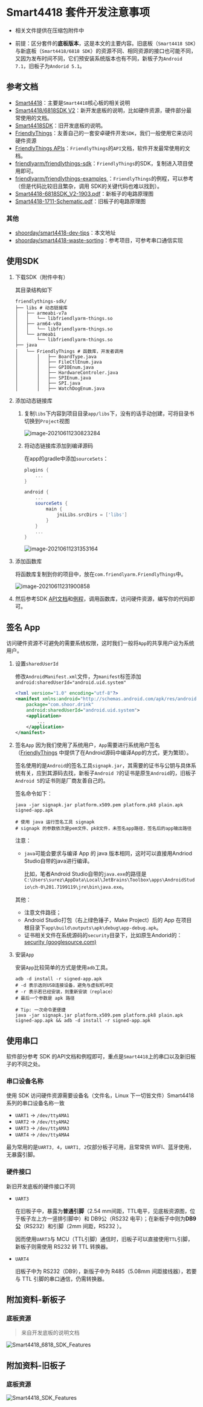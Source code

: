 # Smart4418 套件开发注意事项

- 相关文件提供在压缩包附件中

- 前提：区分套件的**底板版本**，这是本文的主要内容。旧底板（`Smart4418 SDK`）与新底板（`Smart4418/6818 SDK`）的资源不同、相同资源的接口也可能不同，又因为发布时间不同，它们预安装系统版本也有不同，新板子为`Android 7.1`，旧板子为`Andorid 5.1`。

## 参考文档

- [Smart4418](http://wiki.friendlyarm.com/wiki/index.php/Smart4418/zh)：主要是`Smart4418`核心板的相关说明
- [Smart4418/6818SDK V2](http://wiki.friendlyarm.com/wiki/index.php/Smart4418/6818SDK_V2/zh)：新开发底板的说明，比如硬件资源，硬件部分最常使用的文档。
- [Smart4418SDK](http://wiki.friendlyarm.com/wiki/index.php/Smart4418SDK)：旧开发底板的说明。
- [FriendlyThings](http://wiki.friendlyarm.com/wiki/index.php/FriendlyThings/zh)：友善自己的一套安卓硬件开发`SDK`，我们一般使用它来访问硬件资源
- [FriendlyThings APIs](https://wiki.friendlyarm.com/wiki/index.php/FriendlyThings_APIs/zh)：`FriendlyThings`的`API`文档，软件开发最常使用的文档。
- [friendlyarm/friendlythings-sdk](https://github.com/friendlyarm/friendlythings-sdk)：`FriendlyThings`的SDK，复制进入项目使用即可。
- [friendlyarm/friendlythings-examples ](https://github.com/friendlyarm/friendlythings-examples)：`FriendlyThings`的例程，可以参考（但是代码比较旧且繁杂，调用 SDK的关键代码也难以找到）。
- [Smart4418-6818SDK_V2-1903.pdf](http://wiki.friendlyarm.com/wiki/images/1/18/SCHEMATIC_Smart4418-6818SDK_V2-1903.pdf)：新板子的电路原理图
- [Smart4418-1711-Schematic.pdf](http://wiki.friendlyarm.com/wiki/images/c/c2/Smart4418-1711-Schematic.pdf)：旧板子的电路原理图

### 其他
- [shoorday/smart4418-dev-tips](https://github.com/shoorday/smart4418-dev-tips)：本文地址
- [shoorday/smart4418-waste-sorting](https://github.com/shoorday/smart4418-waste-sorting)：参考项目，可参考串口通信实现

## 使用SDK

1. 下载SDK（附件中有）

   其目录结构如下

   ```shell
   friendlythings-sdk/
   ├── libs # 动态链接库
   │   ├── armeabi-v7a
   │   │   └── libfriendlyarm-things.so
   │   ├── arm64-v8a
   │   │   └── libfriendlyarm-things.so
   │   └── armeabi
   │       └── libfriendlyarm-things.so
   ├── java
   │   └── FriendlyThings # 函数库，开发者调用
   │       │   ├── BoardType.java
   │       │   ├── FileCtlEnum.java
   │       │   ├── GPIOEnum.java
   │       │   ├── HardwareControler.java
   │       │   ├── SPIEnum.java
   │       │   ├── SPI.java
   │       │   ├── WatchDogEnum.java
   ```

2. 添加动态链接库

   1. 复制`libs`下内容到项目目录`app/libs`下，没有的话手动创建，可将目录书切换到`Project`视图

      ![image-20210611230823284](./archives/复制动态链接库.png)

   2. 将动态链接库添加到编译源码

      在app的gradle中添加`sourceSets`：

      ```groovy
      plugins {
          ...
      }
      
      android {
          ...
          sourceSets {
              main {
                  jniLibs.srcDirs = ['libs']
              }
          }
          ...
      }
      ```

      ![image-20210611231353164](./archives/添加动态链接库.png)

3. 添加函数库

   将函数库复制到你的项目中，放在`com.friendlyarm.FriendlyThings`中。

   ![image-20210611231900858](./archives/添加函数库.png)

4. 然后参考SDK [API文档](https://wiki.friendlyarm.com/wiki/index.php/FriendlyThings_APIs/zh)和[例程](https://github.com/friendlyarm/friendlythings-examples)，调用函数库，访问硬件资源，编写你的代码即可。

## 签名 App

访问硬件资源不可避免的需要系统权限，这时我们一般将`App`的共享用户设为系统用户。

1. 设置`sharedUserId`
   
    修改`AndroidManifest.xml`文件，为`manifest`标签添加`android:sharedUserId="android.uid.system"`
    
    ```xml
    <?xml version="1.0" encoding="utf-8"?>
    <manifest xmlns:android="http://schemas.android.com/apk/res/android"
        package="com.shoor.drink"
        android:sharedUserId="android.uid.system">
        <application>
            ...
        </application>
    </manifest>
    ```
    
2. 签名`App`
    因为我们使用了系统用户，`App`需要进行系统用户签名（[FriendlyThings](http://wiki.friendlyarm.com/wiki/index.php/FriendlyThings/zh) 中提供了在Android源码中编译App的方式，更为繁琐）。

    签名使用的是`Android`的签名工具`signapk.jar`，其需要的证书与公钥与具体系统有关，应到其源码去找，新板子`Android 7`的证书是原生`Android`的，旧板子`Android 5`的证书则是厂商友善自己的。

    签名命令如下：

    ```shell
    java -jar signapk.jar platform.x509.pem platform.pk8 plain.apk signed-app.apk
    
    # 使用 java 运行签名工具 signapk
    # signapk 的参数依次是pem文件、pk8文件，未签名app路径，签名后的app输出路径
    ```

    注意：

    - `java`可能会要求与编译 App 的 java 版本相同，这时可以直接用Andriod Studio自带的java进行编译。

      比如，笔者Android Studio自带的`java.exe`的路径是`C:\Users\surez\AppData\Local\JetBrains\Toolbox\apps\AndroidStudio\ch-0\201.7199119\jre\bin\java.exe`。

    其他：

    - 注意文件路径；
    - Android Studio打包（右上绿色锤子，Make Project）后的 App 在项目根目录下`app\build\outputs\apk\debug\app-debug.apk`。
    - 证书相关文件在系统源码的`security`目录下，比如原生Andorid的：[security (googlesource.com)](https://android.googlesource.com/platform/build/+/donut-release/target/product/security)

3. 安装`App`

    安装`App`比较简单的方式是使用`adb`工具。

    ```shell
    adb -d install -r signed-app.apk
    # -d 表示选则USB连接设备，避免与虚拟机冲突
    # -r 表示若已经安装，则重新安装（replace）
    # 最后一个参数是 apk 路径
    
    # Tip: 一次命令更便捷
    java -jar signapk.jar platform.x509.pem platform.pk8 plain.apk signed-app.apk && adb -d install -r signed-app.apk
    ```

## 使用串口

软件部分参考 SDK 的API文档和例程即可，重点是`Smart4418`上的串口以及新旧板子的不同之处。

<!-- ### 软件部分简述 -->
<!-- 软件部分，参考 SDK 的API文档和例程即可，重点是`Smart4418`上的串口以及新旧板子的不同之处。 -->

### 串口设备名称

使用 SDK 访问硬件资源需要设备名（文件名，Linux 下一切皆文件）Smart4418 系列的串口设备名称一致

- `UART1` -> `/dev/ttyAMA1`
- `UART2` -> `/dev/ttyAMA2`
- `UART3` -> `/dev/ttyAMA3`
- `UART4` -> `/dev/ttyAMA4`

最为常用的是`UART3, 4`，`UART1, 2`仅部分板子可用，且常常供 WIFI、蓝牙使用，无暴露引脚。

### 硬件接口

新旧开发底板的硬件接口不同

- `UART3`

  在旧板子中，暴露为**普通引脚**（2.54 mm间距，TTL电平，见底板资源图，位于板子左上方一竖排引脚中）和 DB9公（RS232 电平）；在新板子中则为**DB9公**（RS232）和引脚（2mm 间距，RS232 ）。

  因而使用`UART3`与 MCU（TTL引脚）通信时，旧板子可以直接使用`TTL`引脚，新板子则需使用 RS232 转 TTL 转换器。

- `UART4`

  旧板子中为 RS232（DB9），新版子中为 R485（5.08mm 间距接线器），若要与 TTL 引脚的串口通信，仍需转换器。

## 附加资料-新板子

### 底板资源

> 来自开发底板的说明文档

![Smart4418_6818_SDK_Features](./archives/Smart4418_6818_SDK_Features.jpg)

## 附加资料-旧板子

### 底板资源

![Smart4418_SDK_Features](./archives/old/Smart4418_SDK_Features.jpg)
